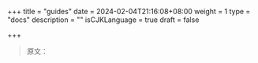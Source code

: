 +++
title = "guides"
date = 2024-02-04T21:16:08+08:00
weight = 1
type = "docs"
description = ""
isCJKLanguage = true
draft = false

+++

> 原文：